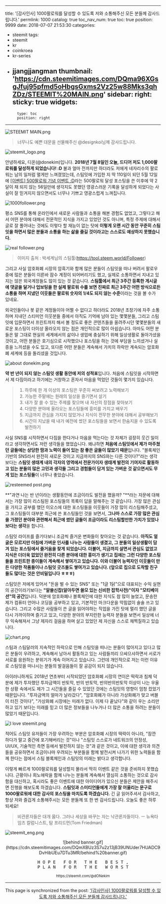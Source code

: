 
---
title: '[감사인사] 1000팔로워를 달성할 수 있도록 저와 소통해주신 모든 분들께 감사드립니다.'
permlink: 1000
catalog: true
toc_nav_num: true
toc: true
position: 9999
date: 2018-07-07 21:53:30
categories:
- steemit
tags:
- steemit
- kr
- coinkroea
- kr-series
- jjangjjangman
thumbnail: 'https://cdn.steemitimages.com/DQma96XGsgJfuj95pfmd5oHbgsGxms2Vz25w88Mks3qhZDz/STEEMIT%20MAIN.png'
sidebar:
    right:
        sticky: true
widgets:
    -
        type: toc
        position: right
---


![STEEMIT MAIN.png](https://cdn.steemitimages.com/DQma96XGsgJfuj95pfmd5oHbgsGxms2Vz25w88Mks3qhZDz/STEEMIT%20MAIN.png)
> 너무나도 예쁜 대문을 선물해주신 @designkoi님께 감사드립니다.


![steemit_logo.png](https://cdn.steemitimages.com/DQmaZsenPDf5Qn5nJzDZNkVg1aCQUyXNwqwK1fk8qe4jhKa/steemit_logo.png)

안녕하세요, 디온(@donekim)입니다. **2018년 7월 8일인 오늘, 드디어 저도 1,000팔로워를 달성하게 되었습니다! :D** 불과 얼마 전까지만 하더라도 저에게 네자리수의 팔로워는 남의 일처럼 멀게만 느껴졌었는데, 스팀잇에 가입한 지 딱 110일이 되던 5월 12일에 [[이벤트] 500팔로워 기념 이벤트 :D](https://steemit.com/kr-event/@donekim/500-d)라는 500팔로워 달성 포스팅을 쓴 이후에  약 2달이 채 되지 않는 56일만에 생각지도 못했던 영광스러운 기록을 달성하게 되었다는 사실이 잘 믿겨지지 않으면서도 너무나 기쁘고 영광스럽게 느껴집니다.


![1000follower.png](https://cdn.steemitimages.com/DQmateBUC5FmXYFi7Jt746GqU441PNdK3sZ5cG1QSs2Tqri/1000follower.png)


평소 SNS를 통해 온라인에서 새로운 사람들과 소통을 해본 경험도 없었고, 그렇다고 해서 어떤 분야에 대해서 전문적인 지식을 가지고 있었던 것도 아니며, 특정 주제에 대해서 글로 잘 풀어내는 것에도 이렇다 할 재능이 없는 탓에 **이렇게 오랜 시간 동안 꾸준히 스팀잇을 하면서 많은 분들과 소통을 하는 삶을 즐길 것이라고는 스스로도 예상하지 못했습니다.**

![real follower.png](https://cdn.steemitimages.com/DQmXCpa6iejcuEuMxoV5uiTXRCxqdhiWe5RpEG81CpqEjNv/real%20follower.png)
> 이미지 출처 : 박세계님의 스팀툴(https://tool.steem.world/Follower)


그리고 사실 암호화폐 시장의 암흑기와 함께 많은 분들이 스팀잇을 떠나 버려서 팔로우 중에 많은 분들이 이른바 잠수 계정이 되어버리기도 했고, 실제로 소통하면서 지내고 있지는 않은 외국계정들도 많이 있는 것 같습니다. **스팀툴에서 최근 3주간 등록한 게시글에 댓글을 달거나 업보팅을 한 실제 팔로워 수를 보면 진짜로 최근 3주간 어떤 방식으로든 소통을 하며 지냈던 이웃들은 팔로워 숫자의 1/4도 되지 않는 수준**이라는 것을 볼 수가 있네요. 

외국인들이나 봇 같은 계정들이야 어쩔 수 없다고 하더라도 2018년 초창기에 자주 소통하며 지내던 스티미언 이웃분들 중에서 아직도 기억에 남아 있는 몇몇분들, 그리고 스팀잇에 입문하면서 프린트까지 해서 볼 정도로 좋은 콘텐츠들을 올려주시던 몇몇분들의 새로운 포스팅이 더이상 올라오지 않는 점은 개인적으로 많이 아쉽습니다. 아마도 어떤 분들은 말 그대로 현실의 세계에서의 삶이나 생업에 충실하기 위해 일상생활로 돌아가셨을 것이고, 어떤 분들은 호기심으로 시작했으나 포스팅을 하는 것에 부담을 느끼셨거나 실증을 느끼셨을 수도 있고, 또다른 어떤 분들은 계속해서 가치의 하락만 계속되는 암호화폐 세계에 등을 돌리셨을 것입니다.


![about donekim.png](https://cdn.steemitimages.com/DQmNnPP5t8NQcsRivy9nox59iWvukjWmNm4hZ1D1gBqc6R5/about%20donekim.png)

**약 반 년이 되지 않는 스팀잇 생활 동안에 저의 성적표**입니다. 처음에 스팀잇을 시작하면서 제 다짐이라고 하기에는 거창하고 혼자서 마음을 먹었던 것들이 몇가지 있습니다.

> 1. 하루에 한 개 이상의 포스팅은 꾸준히 써보려고 노력해보기
> 2. 가능한 주말에는 원래의 일상을 즐기면서 살기
> 3. 내가 잘 쓸 수 있는 주제를 찾으며 내 자신의 장점을 찾아보기
> 4. 다양한 분야에 올라오는 포스팅들에 흥미를 가지고 배우기
> 5. 지금까지 관심을 가지지 않았거나 지식이 전무한 분야에 대해서 공부해보기
> 6. 시간이 지났을 때 내가 예전에 썼던 포스팅들을 보면서 한숨지을 수 있도록 발전하기

사실 SNS를 시작하면서 다짐을 한다거나 마음을 먹는다는 것 자체가 굉장히 웃긴 일이라고 생각하면서도 저런 생각들을 했었습니다. 왜냐하면 **처음에 스팀잇에서 제가 마주쳤던 글들에는 상당한 땀과 노력이 들어 있는 참 좋은 글들이 많았기 때문**입니다. "블록체인 기반의 SNS라서 완전히 새로운 것이고 지금까지의 SNS와는 다른 것이다?"라는 생각보다는 **스팀잇 생태계 내의 각자의 영역에서 전문가이자 생태계 발전의 기여자로 활동하고 있는 분들의 많은 고민과 생각들 그리고 경험들이 담겨 있는 가벼운 것 같으면서도 무게 있는 포스팅들**이 너무나 좋았습니다. 


![resteemed post.png](https://cdn.steemitimages.com/DQmatdHysJLrK9vjWH1Htr3cCV9c7XmELr8i1uWAU5cyQAx/resteemed%20post.png)


**"과연 나는 반 년이라는 생활동안에 조금이라도 발전을 했을까? "**라는 자문에 대해서는 가장 많이 리스팀된 포스팅들의 목록이 답을 말해주는 것 같습니다. 가장 많은 관심을 가지고 공부를 했던 이오스에 대한 포스팅들을 이웃들이 가장 많이 리스팀해주셨고, 그 포스팅들이 대부분 최근에 쓴 포스팅들인 것을 보면서, **그나마 스스로 가장 많은 관심을 가졌던 분야와 관련해서 최근에 썼던 글들이 조금이라도 리스팀할만한 가치가 있었나 보다는 생각**을 합니다. 

스팀잇 라이프를 즐기다보니 조금씩 즐거운 변화들이 찾아오는 것 같습니다. **아직도 얼굴은 모르지만 아침에 가벼운 인사를 나누는 사람들이 생겼고, 그 분들의 일상생활이 담겨 있는 포스팅에서 즐거움을 찾게 되었습니다. 더불어, 지금까지 살면서 관심도 없었고 지식은 더더욱 없었던 완전히 다른 분야에 대한 흥미가 생기고 집에는 그런 다양한 포스팅들을 프린트한 종이들이 계속해서 쌓여가고 있습니다. 이와 더불어 능력자인 이웃들이 만든 다양한 작품들이나 스팀잇 굿즈들도 쌓여가고 있습니다. (앞으로 집으로 도착할 친구들도 많다는 것은 안비밀입니다 ㅎㅎㅎ)**


스팀잇은 저에게 있어서 "돈을 벌 수 있는 SNS" 또는 "1글 1닭"으로 대표되는 수익 실현의 공간이라기보다는 **"알쓸신잡(알아두면 쓸모 있는 신비한 잡학사전)"이자 "모티베이션"의 공간**입니다. 덕분에 암호화폐나 블록체인에 대한 지식도 참 많이 늘었고, 문송한 제가 컴퓨터 언어나 코딩을 공부하고 있고, 기본적인 마크다운을 막힘없이 술술 쓰고 있습니다. 그리고 수많은 사람들이 쓴 글을 읽어야하는 직업을 가진 탓에 멀리 했던 글을 다시 가까이하며 즐기고 있고, 다양한 분야의 부지런한 능력자 분들을 보면서 일상에 너무 익숙해져서 그냥 제자리 걸음을 하며 살고 있었던 제 자신을 스스로 채찍질하고 있습니다.


![chart.png](https://cdn.steemitimages.com/DQmSSnjEfWMBLq3koxAKVQ1TVpgCg8ofT5Y2R53kgTP85iB/chart.png)

스팀과 스팀달러의 지속적인 하락으로 인해 스팀잇을 떠나는 분들이 많아지고 있다고 많은 분들이 우려하고, 계속해서 남아서 활동하고 있는 사람들끼리 으쌰으샤하면서 서로가 서로를 응원하는 분위기가 계속 이어지고 있습니다. 그런데 개인적으로 저는 이런 이유로 스팀잇을 떠나시는 분들의 발걸음들이 잘 공감이 되지 않습니다.


아이러니하게도 2018년 연초부터 시작되었던 암호화폐 시장의 연이은 떡락과 침체 덕분에 제가 투자했던 투자금액이 반토막, 반의 반토막, 반의반의반토막 이상이 나는 우울한 상황 속에서도 제가 그 시간들을 즐길 수 있었던 것에는 스팀잇의 영향이 엄청 컸었기 때문입니다. "투자금액의 얼마가 날라갔다", "암호화폐가 아니라 가상화폐가 맞고 버블이 터진 것이다", "가상화폐 시장에는 미래가 없다. 이제 다 끝났다"와 같이 우는 소리만 하고 있기 보다는 미래를 믿고 더 많은 정보들을 나누거나 더 많은 소통을 하려는 분들이 많았기 때문입니다.


![I love steemit.png](https://cdn.steemitimages.com/DQmWnMtzonuAwR3hQiqY7pwdJiLPf9fA3GAewsdzArnA6sX/I%20love%20steemit.png) 


적어도 스팀잇 유저들이 가장 우려하는 부분은 암호화폐 시장의 떡락이 아니라, "잠깐 하다가 말고 중간에 포기해버리는 것"이나 "스팀잇 스스로가 네트워크의 안정성, UI/UX, 기술적인 측면 등에서 발전하지 않는 것"과 같은 것이고, 이에 대한 생각과 의견들을 공유하면서 조금이나마 우려되는 부분들을 함께 발전시켜 나가기 위한 노력들을 함께 한다는 점에서 스팀 블록체인과 스팀잇의 미래는 밝다고 생각합니다.

이렇게 빠르게 1000팔로워를 달성할지 몰라서 딱히 이벤트 같은 것을 준비하지 못했습니다. 근황이나 희노애락을 함께 나누는 분들께 계속해서 열심히 소통하는 것으로 감사함을 대신하고, 혹시라도 좋은 이벤트에 대한 아이디어가 있으신 분들은 제안을 해주시면 진행을 해보도록 하겠습니다. **스팀잇과 스미티언들에게 가장 잘 어울리는 문구로 1000팔로워에 대한 감사의 포스팅을 마치도록 하겠습니다.** 긴 글 읽어주셔서 감사하고, 항상 저와 즐겁게 소통해주시는 모든 분들께 또 한 번 감사드립니다. 오늘도 좋은 하루 되세요!



> 비관론자들은 대개 옳다. 그러나 세상을 바꾸는 자는 낙관론자들이다. 
> ㅡ 뉴욕타임즈 칼럼니스트, 탐 프리드먼(Tom Friedman)




![steemit_eng.png](https://cdn.steemitimages.com/DQmXyvEeNrzp6hFun3B8ho6pRCRnvnNthGA67HH7G5Fe6Gx/steemit_eng.png)


<center>![behind banner.gif](https://cdn.steemitimages.com/DQmXBUz3S7u2z13jB39UNUder7HUADC9DvHibUEu7DTu3MR/behind%20banner.gif)



<center><pre> H O P E   F O R   T H E   B E S T , 
P L A N   F O R   T H E   W O R S T</pre>
<sub> https://steemit.com/@dONekim</sub></center>

- - -

This page is synchronized from the post: ['[감사인사] 1000팔로워를 달성할 수 있도록 저와 소통해주신 모든 분들께 감사드립니다.'](https://steemit.com/@donekim/1000)
